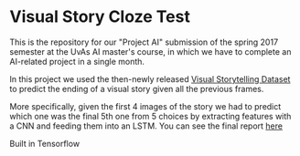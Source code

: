 # Visual Story Cloze Test
This is the repository for our "Project AI" submission of the spring 2017 semester at the UvAs AI master's course, in which we have to complete an AI-related project in a single month.

In this project we used the then-newly released [Visual Storytelling Dataset](https://visionandlanguage.net/VIST/) to predict the ending of a visual story given all the previous frames.

More specifically, given the first 4 images of the story we had to predict which one was the final 5th one from 5 choices by extracting features with a CNN and feeding them into an LSTM. You can see the final report [here](https://github.com/ThanosRoidis/projectAI-vsct/blob/master/Project%20AI%20-%20Visual%20Story%20Cloze%20Test%20(Report)_11426381_11413441_11400587.pdf)

Built in Tensorflow
